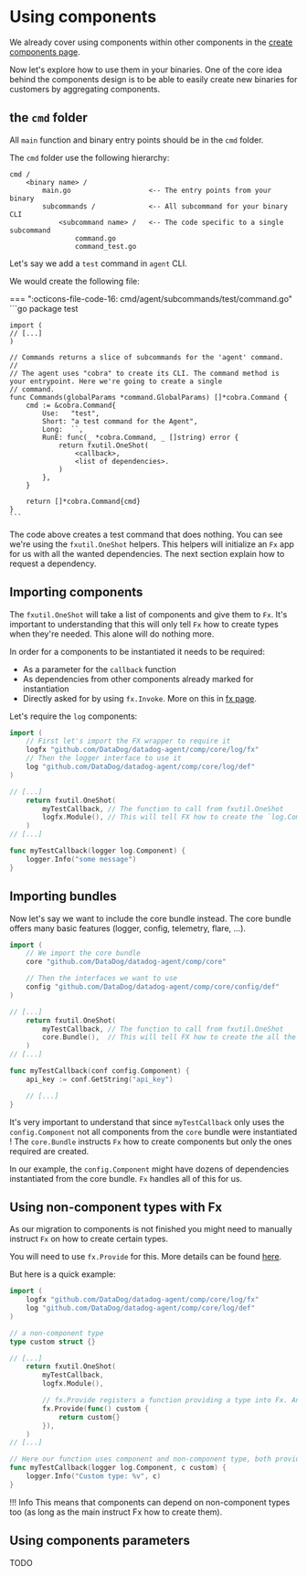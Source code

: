 # Using components

We already cover using components within other components in the [create components page](creating-components.md).

Now let's explore how to use them in your binaries. One of the core idea behind the components design is to be able to
easily create new binaries for customers by aggregating components.

## the `cmd` folder

All `main` function and binary entry points should be in the `cmd` folder.

The `cmd` folder use the following hierarchy:

```
cmd /
    <binary name> /
        main.go                   <-- The entry points from your binary
        subcommands /             <-- All subcommand for your binary CLI
            <subcommand name> /   <-- The code specific to a single subcommand
                command.go
                command_test.go
```

Let's say we add a `test` command in `agent` CLI.

We would create the following file:

=== ":octicons-file-code-16: cmd/agent/subcommands/test/command.go"
    ```go
    package test

    import (
    // [...]
    )

    // Commands returns a slice of subcommands for the 'agent' command.
    //
    // The agent uses "cobra" to create its CLI. The command method is your entrypoint. Here we're going to create a single
    // command.
    func Commands(globalParams *command.GlobalParams) []*cobra.Command {
        cmd := &cobra.Command{
            Use:   "test",
            Short: "a test command for the Agent",
            Long:  ``,
            RunE: func(_ *cobra.Command, _ []string) error {
                return fxutil.OneShot(
                    <callback>,
                    <list of dependencies>.
                )
            },
        }

        return []*cobra.Command{cmd}
    }
    ```

The code above creates a test command that does nothing. You can see we're using the `fxutil.OneShot` helpers. This
helpers will initialize an `Fx` app for us with all the wanted dependencies. The next section explain how to request a
dependency.

## Importing components

The `fxutil.OneShot` will take a list of components and give them to `Fx`. It's important to understanding that this
will only tell `Fx` how to create types when they're needed. This alone will do nothing more.

In order for a components to be instantiated it needs to be required:

+ As a parameter for the `callback` function
+ As dependencies from other components already marked for instantiation
+ Directly asked for by using `fx.Invoke`. More on this in [fx page](fx.md).

Let's require the `log` components:

```go
import (
    // First let's import the FX wrapper to require it
    logfx "github.com/DataDog/datadog-agent/comp/core/log/fx"
    // Then the logger interface to use it
    log "github.com/DataDog/datadog-agent/comp/core/log/def"
)

// [...]
    return fxutil.OneShot(
        myTestCallback, // The function to call from fxutil.OneShot
        logfx.Module(), // This will tell FX how to create the `log.Component`
    )
// [...]

func myTestCallback(logger log.Component) {
    logger.Info("some message")
}
```

## Importing bundles

Now let's say we want to include the core bundle instead. The core bundle offers many basic features (logger, config,
telemetry, flare, ...).

```go
import (
    // We import the core bundle
    core "github.com/DataDog/datadog-agent/comp/core"

    // Then the interfaces we want to use
    config "github.com/DataDog/datadog-agent/comp/core/config/def"
)

// [...]
    return fxutil.OneShot(
        myTestCallback, // The function to call from fxutil.OneShot
        core.Bundle(),  // This will tell FX how to create the all the components included in the bundle
    )
// [...]

func myTestCallback(conf config.Component) {
    api_key := conf.GetString("api_key")

    // [...]
}
```

It's very important to understand that since `myTestCallback` only uses the `config.Component` not all components from
the `core` bundle were instantiated ! The `core.Bundle` instructs `Fx` how to create components but only the ones required
are created.

In our example, the `config.Component` might have dozens of dependencies instantiated from the core bundle. `Fx` handles
all of this for us.

## Using non-component types with Fx

As our migration to components is not finished you might need to manually instruct `Fx` on how to create certain types.

You will need to use `fx.Provide` for this. More details can be found [here](fx.md).

But here is a quick example:

```go
import (
    logfx "github.com/DataDog/datadog-agent/comp/core/log/fx"
    log "github.com/DataDog/datadog-agent/comp/core/log/def"
)

// a non-component type
type custom struct {}

// [...]
    return fxutil.OneShot(
        myTestCallback,
        logfx.Module(),

        // fx.Provide registers a function providing a type into Fx. Any time this is needed, Fx will use it.
        fx.Provide(func() custom {
            return custom{}
        }),
    )
// [...]

// Here our function uses component and non-component type, both provided by Fx.
func myTestCallback(logger log.Component, c custom) {
    logger.Info("Custom type: %v", c)
}
```

!!! Info
    This means that components can depend on non-component types too (as long as the main instruct Fx how to create them).

## Using components parameters

TODO
